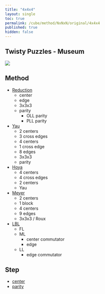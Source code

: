 ```yaml
---
title: "4x4x4"
layout: single
toc: true
permalink: /cube/method/NxNxN/original/4x4x4
published: true
hidden: false
---
```


<head>
  <base target="_self">
</head>



## Twisty Puzzles - Museum

<a target="_blank" href="https://twistypuzzles.com/app/museum/museum_showitem.php?pkey=265">
  <img src="https://twistypuzzles.com/museum/large/00265-01.jpg">
</a>



## Method

- [Reduction](/cube/method/NxNxN/original/4x4x4/reduction)
  - center
  - edge
  - 3x3x3
  - parity
    - OLL parity
    - PLL parity
- [Yau](/cube/method/NxNxN/original/4x4x4/yau)
  - 2 centers
  - 3 cross edges
  - 4 centers
  - 1 cross edge
  - 8 edges
  - 3x3x3
  - parity
- [Hoya](/cube/method/NxNxN/original/4x4x4/hoya)
  - 4 centers
  - 4 cross edges
  - 2 centers
  - Yau
- [Meyer](/cube/method/NxNxN/original/4x4x4/meyer)
  - 2 centers
  - 1 block
  - 4 centers
  - 9 edges
  - 3x3x3 / Roux
- [LBL](/cube/method/NxNxN/original/4x4x4/lbl)
  - FL
  - ML
    - center commutator
    - edge
  - LL
    - edge commutator



## Step

- [center](/cube/method/NxNxN/original/4x4x4/center)
- [parity](/cube/method/NxNxN/original/4x4x4/parity)
